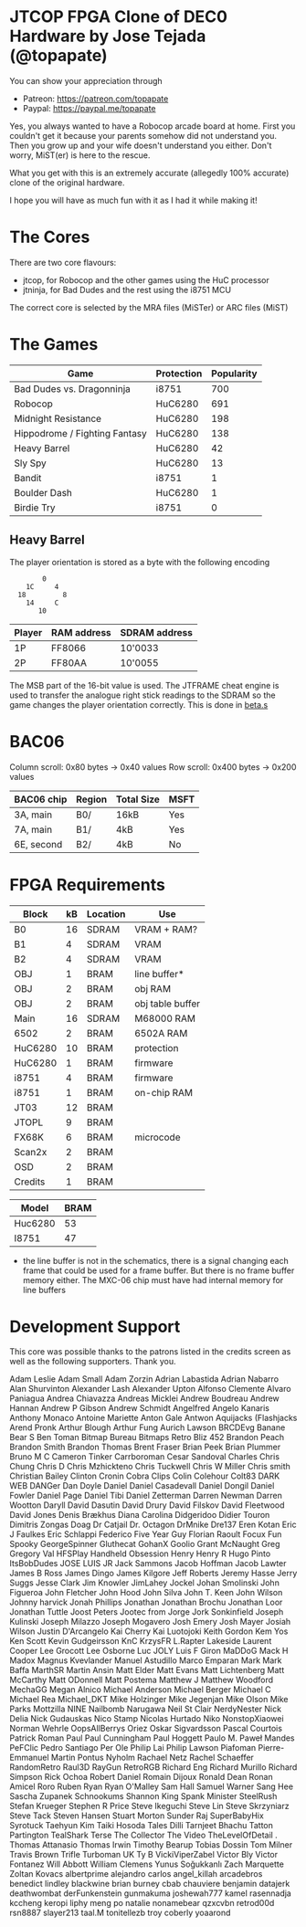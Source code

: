 # JTCOP FPGA Clone of DEC0 Hardware by Jose Tejada (@topapate)

You can show your appreciation through
* Patreon: https://patreon.com/topapate
* Paypal: https://paypal.me/topapate

Yes, you always wanted to have a Robocop arcade board at home. First you couldn't get it because your parents somehow did not understand you. Then you grow up and your wife doesn't understand you either. Don't worry, MiST(er) is here to the rescue.

What you get with this is an extremely accurate (allegedly 100% accurate) clone of the original hardware.

I hope you will have as much fun with it as I had it while making it!

# The Cores

There are two core flavours:

* jtcop, for Robocop and the other games using the HuC processor
* jtninja, for Bad Dudes and the rest using the i8751 MCU

The correct core is selected by the MRA files (MiSTer) or ARC files (MiST)

# The Games

Game                            | Protection | Popularity
--------------------------------|------------|--
Bad Dudes vs. Dragonninja       | i8751      | 700
Robocop                         | HuC6280    | 691
Midnight Resistance             | HuC6280    | 198
Hippodrome / Fighting Fantasy   | HuC6280    | 138
Heavy Barrel                    | HuC6280    |  42
Sly Spy                         | HuC6280    |  13
Bandit                          | i8751      |   1
Boulder Dash                    | HuC6280    |   1
Birdie Try                      | i8751      |   0

## Heavy Barrel

The player orientation is stored as a byte with the following encoding

```
        0
    1C     4
  18         8
    14     C
       10
```

Player | RAM address | SDRAM address
-------|-------------|---------------
 1P    | FF8066      | 10'0033
 2P    | FF80AA      | 10'0055

The MSB part of the 16-bit value is used. The JTFRAME cheat engine
is used to transfer the analogue right stick readings to the SDRAM
so the game changes the player orientation correctly. This is done
in [beta.s](cheat/beta.s)

# BAC06

Column scroll: 0x80 bytes -> 0x40 values
Row scroll: 0x400 bytes -> 0x200 values

BAC06 chip |   Region    | Total Size  |  MSFT
-----------|-------------|-------------|---------
 3A, main  |   B0/       |   16kB      |  Yes
 7A, main  |   B1/       |    4kB      |  Yes
 6E, second|   B2/       |    4kB      |  No

# FPGA Requirements

Block  |  kB  | Location | Use
-------|------|----------|-----------
B0     |  16  |  SDRAM   | VRAM + RAM?
B1     |   4  |  SDRAM   | VRAM
B2     |   4  |  SDRAM   | VRAM
OBJ    |   1  |   BRAM   | line buffer*
OBJ    |   2  |   BRAM   | obj RAM
OBJ    |   2  |   BRAM   | obj table buffer
Main   |  16  |  SDRAM   | M68000 RAM
6502   |   2  |   BRAM   | 6502A RAM
HuC6280|  10  |   BRAM   | protection
HuC6280|   1  |   BRAM   | firmware
i8751  |   4  |   BRAM   | firmware
i8751  |   1  |   BRAM   | on-chip RAM
JT03   |  12  |   BRAM   |
JTOPL  |   9  |   BRAM   |
FX68K  |   6  |   BRAM   | microcode
Scan2x |   2  |   BRAM   |
OSD    |   2  |   BRAM   |
Credits|   1  |   BRAM   |

Model   |  BRAM
--------|---------
Huc6280 |  53
I8751   |  47


* the line buffer is not in the schematics,
there is a signal changing each frame that
could be used for a frame buffer. But there
is no frame buffer memory either.
The MXC-06 chip must have had internal memory
for line buffers

# Development Support

This core was possible thanks to the patrons listed
in the credits screen as well as the following
supporters. Thank you.

Adam Leslie          Adam Small           Adam Zorzin          Adrian Labastida
Adrian Nabarro       Alan Shurvinton      Alexander Lash       Alexander Upton
Alfonso Clemente     Alvaro Paniagua      Andrea Chiavazza     Andreas Micklei
Andrew Boudreau      Andrew Hannan        Andrew P Gibson      Andrew Schmidt
Angelfred            Angelo Kanaris       Anthony Monaco       Antoine Mariette
Anton Gale           Antwon               Aquijacks (Flashjacks Arend Pronk
Arthur Blough        Arthur Fung          Aurich Lawson        BRCDEvg
Banane               Bear S               Ben Toman            Bitmap Bureau
Bitmaps Retro        Bliz 452             Brandon Peach        Brandon Smith
Brandon Thomas       Brent Fraser         Brian Peek           Brian Plummer
Bruno M              C                    Cameron Tinker       Carrboroman
Cesar Sandoval       Charles              Chris Chung          Chris D
Chris Mzhickteno     Chris Tuckwell       Chris W Miller       Chris smith
Christian Bailey     Clinton Cronin       Cobra Clips          Colin Colehour
Colt83               DARK WEB DANGer      Dan Doyle            Daniel
Daniel Casadevall    Daniel Dongil        Daniel Fowler        Daniel Page
Daniel Tibi          Daniel Zetterman     Darren Newman        Darren Wootton
Daryll David         Dasutin              David Drury          David Filskov
David Fleetwood      David Jones          Denis Brækhus        Diana Carolina
Didgeridoo           Didier Touron        Dimitris Zongas      Doag
Dr Catjail           Dr. Octagon          DrMnike              Dre137
Eren Kotan           Eric J Faulkes       Eric Schlappi        Federico
Five Year Guy        Florian Raoult       Focux                Fun Spooky
GeorgeSpinner        Gluthecat            GohanX               Goolio
Grant McNaught       Greg                 Gregory Val          HFSPlay
Handheld Obsession   Henry                Henry R              Hugo Pinto
ItsBobDudes          JOSE LUIS            JR                   Jack Sammons
Jacob Hoffman        Jacob Lawter         James B Ross         James Dingo
James Kilgore        Jeff Roberts         Jeremy Hasse         Jerry Suggs
Jesse Clark          Jim Knowler          JimLahey             Jockel
Johan Smolinski      John Figueroa        John Fletcher        John Hood
John Silva           John T. Keen         John Wilson          Johnny harvick
Jonah Phillips       Jonathan             Jonathan Brochu      Jonathan Loor
Jonathan Tuttle      Joost Peters         Jootec from          Jorge
Jork Sonkinfield     Joseph Kulinski      Joseph Milazzo       Joseph Mogavero
Josh Emery           Josh Mayer           Josiah Wilson        Justin D'Arcangelo
Kai Cherry           Kai Luotojoki        Keith Gordon         Kem Yos
Ken Scott            Kevin Gudgeirsson    KnC                  KrzysFR
L.Rapter             Lakeside             Laurent Cooper       Lee Grocott
Lee Osborne          Luc JOLY             Luis F Giron         MaDDoG
Mack H               Madox                Magnus Kvevlander    Manuel Astudillo
Marco Emparan        Mark                 Mark Baffa           MarthSR
Martin Ansin         Matt Elder           Matt Evans           Matt Lichtenberg
Matt McCarthy        Matt ODonnell        Matt Postema         Matthew J
Matthew Woodford     MechaGG              Megan Alnico         Michael Anderson
Michael Berger       Michael C            Michael Rea          Michael_DKT
Mike Holzinger       Mike Jegenjan        Mike Olson           Mike Parks
Mottzilla            NINE                 Nailbomb             Narugawa
Neil St Clair        NerdyNester          Nick Delia           Nick Gudauskas
Nico Stamp           Nicolas Hurtado      Niko                 NonstopXiaowei
Norman Wehrle        OopsAllBerrys        Oriez                Oskar Sigvardsson
Pascal Courtois      Patrick Roman        Paul                 Paul Cunningham
Paul Hoggett         Paulo M.             Paweł Mandes         PeFClic
Pedro Santiago       Per Ole              Philip Lai           Philip Lawson
Piafoman             Pierre-Emmanuel Martin Pontus Nyholm        Rachael Netz
Rachel Schaeffer     RandomRetro          Raul3D               RayGun
RetroRGB             Richard Eng          Richard Murillo      Richard Simpson
Rick Ochoa           Robert Daniel        Romain Dijoux        Ronald Dean
Ronan Amicel         Roro                 Ruben                Ryan
Ryan O'Malley        Sam Hall             Samuel Warner        Sang Hee
Sascha Zupanek       Schnookums           Shannon King         Spank Minister
SteelRush            Stefan Krueger       Stephen R Price      Steve Ikeguchi
Steve Lin            Steve Skrzyniarz     Steve Tack           Steven Hansen
Stuart Morton        Sunder Raj           SuperBabyHix         Syrotuck
Taehyun Kim          Taiki Hosoda         Tales Dilli          Tarnjeet Bhachu
Tatton Partington    TealShark            Terse                The Collector
The Video            TheLevelOfDetail .   Thomas Attanasio     Thomas Irwin
Timothy Bearup       Tobias Dossin        Tom Milner           Travis Brown
Trifle               Turboman UK          Ty B                 VickiViperZabel
Victor Bly           Victor Fontanez      Will Abbott          William Clemens
Yunus Soğukkanlı     Zach Marquette       Zoltan Kovacs        albertprime
alejandro carlos     angel_killah         arcadebros           benedict lindley
blackwine            brian burney         cbab                 chauviere benjamin
datajerk             deathwombat          derFunkenstein       gunmakuma
joshewah777          kamel rasennadja     kccheng              keropi
liphy                meng po              natalie              nonamebear
qzxcvbn              retrod00d            rsn8887              slayer213
taal.M               tonitellezb          troy coberly         yoaarond

